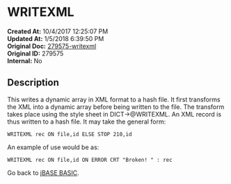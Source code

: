# WRITEXML

**Created At:** 10/4/2017 12:25:07 PM  
**Updated At:** 1/5/2018 6:39:50 PM  
**Original Doc:** [279575-writexml](https://docs.jbase.com/36868-jbase-basic/279575-writexml)  
**Original ID:** 279575  
**Internal:** No  

## Description

This writes a dynamic array in XML format to a hash file. It first transforms the XML into a dynamic array before being written to the file. The transform takes place using the style sheet in DICT-&gt;@WRITEXML. An XML record is thus written to a hash file. It may take the general form:

```
WRITEXML rec ON file,id ELSE STOP 210,id
```

An example of use would be as:

```
WRITEXML rec ON file,id ON ERROR CRT "Broken! " : rec
```

Go back to [jBASE BASIC](./../jbase-basic-programmers-reference-guide).
